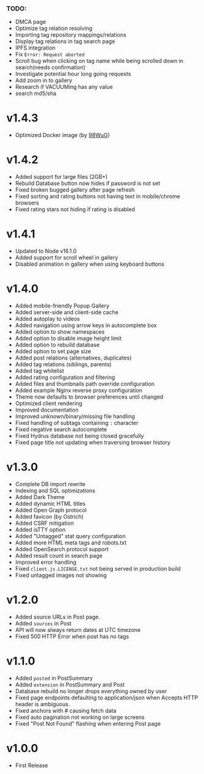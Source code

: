 
### TODO:

- DMCA page
- Optimize tag relation resolving
- Importing tag repository mappings/relations
- Display tag relations in tag search page
- IPFS integration
- Fix `Error: Request aborted`
- Scroll bug when clicking on tag name while being scrolled down in search(needs confirmation)
- Investigate potential hour long going requests
- Add zoom in to gallery
- Research if VACUUMing has any value
- search md5/sha


# v1.4.3

- Optimized Docker image (by [98WuG](https://github.com/98WuG))


# v1.4.2

- Added support for large files (2GB+)
- Rebuild Database button now hides if password is not set
- Fixed broken bugged gallery after page refresh
- Fixed sorting and rating buttons not having text in mobile/chrome browsers
- Fixed rating stars not hiding if rating is disabled 


# v1.4.1

- Updated to Node v16.1.0
- Added support for scroll wheel in gallery
- Disabled animation in gallery when using keyboard buttons


# v1.4.0

- Added mobile-friendly Popup Gallery
- Added server-side and client-side cache
- Added autoplay to videos
- Added navigation using arrow keys in autocomplete box
- Added option to show namespaces
- Added option to disable image height limit
- Added option to rebuild database
- Added option to set page size
- Added post relations (alternatives, duplicates)
- Added tag relations (siblings, parents)
- Added tag whitelist
- Added rating configuration and filtering
- Added files and thumbnails path override configuration
- Added example Nginx reverse proxy configuration
- Theme now defaults to browser preferences until changed
- Optimized client rendering
- Improved documentation
- Improved unknown/binary/missing file handling
- Fixed handling of subtags containing `:` character
- Fixed negative search autocomplete
- Fixed Hydrus database not being closed gracefully
- Fixed page title not updating when traversing browser history


# v1.3.0

- Complete DB import rewrite
- Indexing and SQL optimizations
- Added Dark Theme
- Added dynamic HTML titles
- Added Open Graph protocol
- Added favicon (by Ostrich)
- Added CSRF mitigation
- Added isTTY option
- Added "Untagged" stat query configuration
- Added more HTML meta tags and robots.txt
- Added OpenSearch protocol support
- Added result count in search page
- Improved error handling
- Fixed `client.js.LICENSE.txt` not being served in production build 
- Fixed untagged images not showing


# v1.2.0

- Added source URLs in Post page.
- Added `sources` in Post
- API will now always return dates at UTC timezone
- Fixed 500 HTTP Error when post has no tags


# v1.1.0

- Added `posted` in PostSummary
- Added `extension` in PostSummary and Post
- Database rebuild no longer drops everything owned by user
- Fixed page endpoints defaulting to application/json when Accepts HTTP header is ambiguous.
- Fixed anchors with # causing fetch data
- Fixed auto pagination not working on large screens
- Fixed "Post Not Found" flashing when entering Post page


# v1.0.0

- First Release
